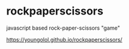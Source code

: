 # rockpaperscissors
javascript based rock-paper-scissors "game"

https://youngolol.github.io/rockpaperscissors/
